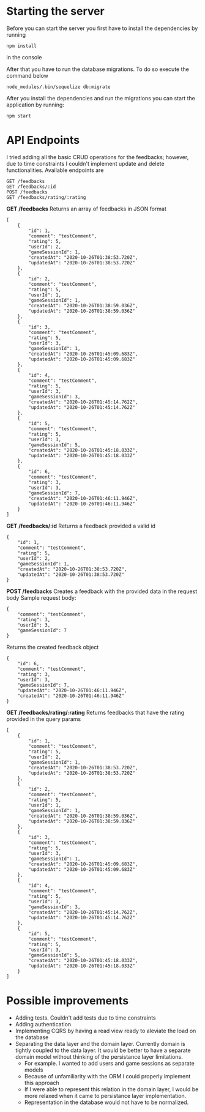 # Starting the server
Before you can start the server you first have to install the dependencies by running
```
npm install
```
in the console

After that you have to run the database migrations. To do so execute the command below
```
node_modules/.bin/sequelize db:migrate
```

After you install the dependencies and run the migrations you can start the application by running:
```
npm start
```

# API Endpoints
I tried adding all the basic CRUD operations for the feedbacks; however, due to time constraints I couldn't implement update and delete functionalities. Available endpoints are

```
GET /feedbacks
GET /feedbacks/:id
POST /feedbacks
GET /feedbacks/rating/:rating
```

**GET /feedbacks**
Returns an array of feedbacks in JSON format
```
[
    {
        "id": 1,
        "comment": "testComment",
        "rating": 5,
        "userId": 2,
        "gameSessionId": 1,
        "createdAt": "2020-10-26T01:38:53.720Z",
        "updatedAt": "2020-10-26T01:38:53.720Z"
    },
    {
        "id": 2,
        "comment": "testComment",
        "rating": 5,
        "userId": 1,
        "gameSessionId": 1,
        "createdAt": "2020-10-26T01:38:59.036Z",
        "updatedAt": "2020-10-26T01:38:59.036Z"
    },
    {
        "id": 3,
        "comment": "testComment",
        "rating": 5,
        "userId": 3,
        "gameSessionId": 1,
        "createdAt": "2020-10-26T01:45:09.683Z",
        "updatedAt": "2020-10-26T01:45:09.683Z"
    },
    {
        "id": 4,
        "comment": "testComment",
        "rating": 5,
        "userId": 3,
        "gameSessionId": 3,
        "createdAt": "2020-10-26T01:45:14.762Z",
        "updatedAt": "2020-10-26T01:45:14.762Z"
    },
    {
        "id": 5,
        "comment": "testComment",
        "rating": 5,
        "userId": 3,
        "gameSessionId": 5,
        "createdAt": "2020-10-26T01:45:18.033Z",
        "updatedAt": "2020-10-26T01:45:18.033Z"
    },
    {
        "id": 6,
        "comment": "testComment",
        "rating": 3,
        "userId": 3,
        "gameSessionId": 7,
        "createdAt": "2020-10-26T01:46:11.946Z",
        "updatedAt": "2020-10-26T01:46:11.946Z"
    }
]
```

**GET /feedbacks/:id**
Returns a feedback provided a valid id
```
{
    "id": 1,
    "comment": "testComment",
    "rating": 5,
    "userId": 2,
    "gameSessionId": 1,
    "createdAt": "2020-10-26T01:38:53.720Z",
    "updatedAt": "2020-10-26T01:38:53.720Z"
}
```

**POST /feedbacks**
Creates a feedback with the provided data in the request body
Sample request body:
```
{
    "comment": "testComment",
    "rating": 3,
    "userId": 3,
    "gameSessionId": 7
}
```
Returns the created feedback object
```
{
    "id": 6,
    "comment": "testComment",
    "rating": 3,
    "userId": 3,
    "gameSessionId": 7,
    "updatedAt": "2020-10-26T01:46:11.946Z",
    "createdAt": "2020-10-26T01:46:11.946Z"
}
```
**GET /feedbacks/rating/:rating**
Returns feedbacks that have the rating provided in the query params
```
[
    {
        "id": 1,
        "comment": "testComment",
        "rating": 5,
        "userId": 2,
        "gameSessionId": 1,
        "createdAt": "2020-10-26T01:38:53.720Z",
        "updatedAt": "2020-10-26T01:38:53.720Z"
    },
    {
        "id": 2,
        "comment": "testComment",
        "rating": 5,
        "userId": 1,
        "gameSessionId": 1,
        "createdAt": "2020-10-26T01:38:59.036Z",
        "updatedAt": "2020-10-26T01:38:59.036Z"
    },
    {
        "id": 3,
        "comment": "testComment",
        "rating": 5,
        "userId": 3,
        "gameSessionId": 1,
        "createdAt": "2020-10-26T01:45:09.683Z",
        "updatedAt": "2020-10-26T01:45:09.683Z"
    },
    {
        "id": 4,
        "comment": "testComment",
        "rating": 5,
        "userId": 3,
        "gameSessionId": 3,
        "createdAt": "2020-10-26T01:45:14.762Z",
        "updatedAt": "2020-10-26T01:45:14.762Z"
    },
    {
        "id": 5,
        "comment": "testComment",
        "rating": 5,
        "userId": 3,
        "gameSessionId": 5,
        "createdAt": "2020-10-26T01:45:18.033Z",
        "updatedAt": "2020-10-26T01:45:18.033Z"
    }
]
```

# Possible improvements
- Adding tests. Couldn't add tests due to time constraints
- Adding authentication
- Implementing CQRS by having a read view ready to aleviate the load on the database
- Separating the data layer and the domain layer. Currently domain is tightly coupled to the data layer. It would be better to have a separate domain model without thinking of the persistance layer limitations.
  - For example. I wanted to add users and game sessions as separate models
  - Because of unfamiliarity with the ORM I could properly implement this approach
  - If I were able to represent this relation in the domain layer, I would be more relaxed when it came to persistance layer implementation. 
  - Representation in the database would not have to be normalized.
